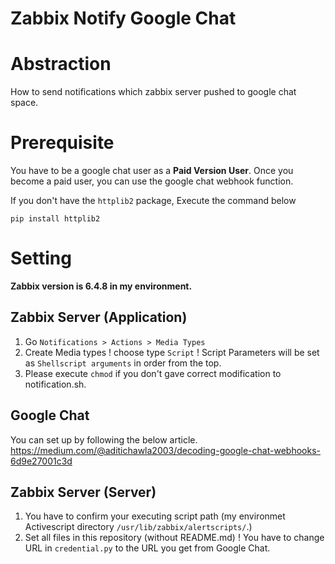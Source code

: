 # Zabbix Notify Google Chat

# Abstraction

How to send notifications which zabbix server pushed to google chat space.

# Prerequisite

You have to be a google chat user as a **Paid Version User**.
Once you become a paid user, you can use the google chat webhook function.

If you don't have the `httplib2` package, Execute the command below

```
pip install httplib2
```

# Setting

**Zabbix version is 6.4.8 in my environment.**

## Zabbix Server (Application)

1. Go `Notifications > Actions > Media Types`
2. Create Media types
   ! choose type `Script`
   ! Script Parameters will be set as `Shellscript arguments` in order from the top.
3. Please execute `chmod` if you don't gave correct modification to notification.sh.

## Google Chat

You can set up by following the below article.
https://medium.com/@aditichawla2003/decoding-google-chat-webhooks-6d9e27001c3d

## Zabbix Server (Server)

1. You have to confirm your executing script path (my environmet Activescript directory `/usr/lib/zabbix/alertscripts/`.)
2. Set all files in this repository (without README.md)
   ! You have to change URL in `credential.py` to the URL you get from Google Chat.
